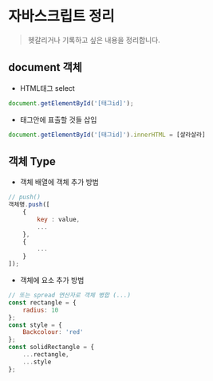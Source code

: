 # 자바스크립트 정리
> 헷갈리거나 기록하고 싶은 내용을 정리합니다.


## document 객체
* HTML태그 select 
```javascript
document.getElementById('[태그id]');
```

* 태그안에 표출할 것들 삽입
```javascript
document.getElementById('[태그id]').innerHTML = [샬라샬라]
```


## 객체 Type
* 객체 배열에 객체 추가 방법
```javascript
// push()
객체명.push([
    { 
        key : value,
        ...
    },
    {
        ...
    }
]);
```

* 객체에 요소 추가 방법
```javascript
// 또는 spread 연산자로 객체 병합 (...)
const rectangle = {
    radius: 10
};
const style = {
    Backcolour: 'red'
};
const solidRectangle = {
    ...rectangle,
    ...style
};
```
